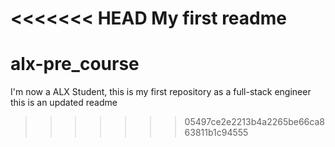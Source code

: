 <<<<<<< HEAD
 My first readme 
=======
# alx-pre_course
I'm now a ALX Student, this is my first repository as a full-stack engineer
this is an updated readme
>>>>>>> 05497ce2e2213b4a2265be66ca863811b1c94555
